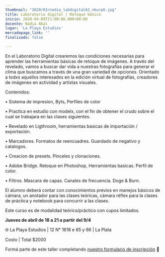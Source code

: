 ```yaml
---
thumbnail: "2020/03/nadia_labdigitalA3_nkurp6.jpg"
title: Laboratorio digital | Retoque básico
inicio: 2020-04-09T21:00:00.000+00:00
docente: Nadia Abal
lugar: 'La Playa Estudios'
mercadopago_link: ''
finalizado: false

---
```

En el Laboratorio Digital crearemos las condiciones necesarias para aprender las herramientas básicas de retoque de imágenes. A través del revelado, vamos a buscar dar vida a nuestras fotografías para generar el clima que buscamos a través de una gran variedad de opciones. Orientado a todxs aquellxs interesadxs en la edición virtual de fotografías, creadores de imágenes en actividad y artistas visuales.

Contenidos:

• Sistema de impresion, Byts, Perfiles de color

• Practica en estudio con modelx, con el fin de obtener el crudo sobre el cual se trabajara en las clases siguientes.

• Revelado en Ligthroom, herramientas basicas de importación / exportación.

• Marcadores. Formatos de reencuadres. Guardado de negativo y catalogos.

• Creacion de presets. Pinceles y clonaciones.

• Adobe Bridge. Retoque en Photoshop, Herramientas basicas. Perfil de color.

• Filtros. Mascara de capas. Canales de frecuencia. Doge & Burn.

El alumno deberá contar con conocimientos previos en manejos básicos de cámara, un anotador para las clases teóricas, cámara réflex para la clases de práctica y notebook para concurrir a las clases.

Este curso es de modalidad teórico/práctico con cupos limitados.

**Jueves de abril de 18 a 21 a partir del 9/4**

🌐 La Playa Estudios | 12 N° 1618 e 65 y 66 | La Plata

Costo | Total $2000

Formá parte de este taller completando [nuestro formulario de inscripción](https://forms.gle/EhkzjABDjuebP7Cr7) 🔭